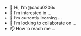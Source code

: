 - 👋 Hi, I’m @cadu0206c
- 👀 I’m interested in ...
- 🌱 I’m currently learning ...
- 💞️ I’m looking to collaborate on ...
- 📫 How to reach me ...

<!---
cadu0206c/cadu0206c is a ✨ special ✨ repository because its `README.md` (this file) appears on your GitHub profile.
You can click the Preview link to take a look at your changes.
--->
